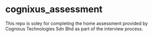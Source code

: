 # cognixus_assessment

This repo is soley for completing the home assessment provided by Cognixus Technologies Sdn Bhd as part of the interview process.
